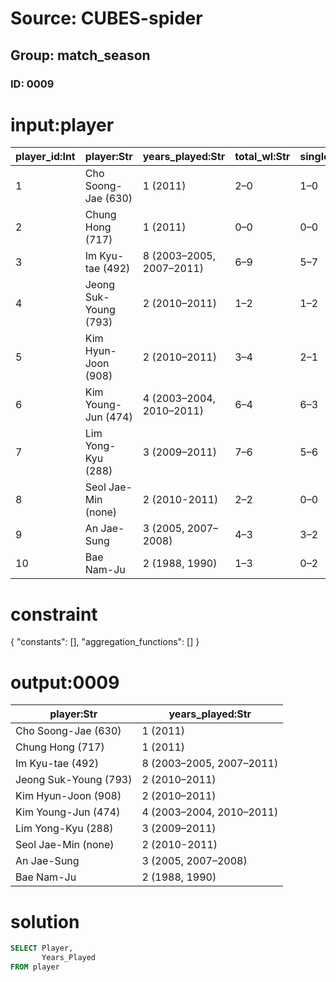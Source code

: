 # Source: CUBES-spider
## Group: match_season
### ID: 0009

# input:player

| player_id:Int | player:Str | years_played:Str | total_wl:Str | singles_wl:Str | doubles_wl:Str | team:Int |
|---|---|---|---|---|---|---|
| 1 | Cho Soong-Jae (630) | 1 (2011) | 2–0 | 1–0 | 1–0 | 1 |
| 2 | Chung Hong (717) | 1 (2011) | 0–0 | 0–0 | 0–0 | 1 |
| 3 | Im Kyu-tae (492) | 8 (2003–2005, 2007–2011) | 6–9 | 5–7 | 1–2 | 1 |
| 4 | Jeong Suk-Young (793) | 2 (2010–2011) | 1–2 | 1–2 | 0–0 | 1 |
| 5 | Kim Hyun-Joon (908) | 2 (2010–2011) | 3–4 | 2–1 | 1–3 | 2 |
| 6 | Kim Young-Jun (474) | 4 (2003–2004, 2010–2011) | 6–4 | 6–3 | 0–1 | 4 |
| 7 | Lim Yong-Kyu (288) | 3 (2009–2011) | 7–6 | 5–6 | 2–0 | 6 |
| 8 | Seol Jae-Min (none) | 2 (2010-2011) | 2–2 | 0–0 | 2–2 | 1 |
| 9 | An Jae-Sung | 3 (2005, 2007–2008) | 4–3 | 3–2 | 1–1 | 1 |
| 10 | Bae Nam-Ju | 2 (1988, 1990) | 1–3 | 0–2 | 1–1 | 8 |

# constraint

{
  "constants": [],
  "aggregation_functions": []
}

# output:0009

| player:Str | years_played:Str |
|---|---|
| Cho Soong-Jae (630) | 1 (2011) |
| Chung Hong (717) | 1 (2011) |
| Im Kyu-tae (492) | 8 (2003–2005, 2007–2011) |
| Jeong Suk-Young (793) | 2 (2010–2011) |
| Kim Hyun-Joon (908) | 2 (2010–2011) |
| Kim Young-Jun (474) | 4 (2003–2004, 2010–2011) |
| Lim Yong-Kyu (288) | 3 (2009–2011) |
| Seol Jae-Min (none) | 2 (2010-2011) |
| An Jae-Sung | 3 (2005, 2007–2008) |
| Bae Nam-Ju | 2 (1988, 1990) |

# solution

```sql
SELECT Player,
       Years_Played
FROM player
```
